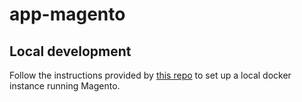 # app-magento

## Local development
Follow the instructions provided by [this repo](https://github.com/andreaskoch/dockerized-magento) to set up a local docker instance running Magento.
